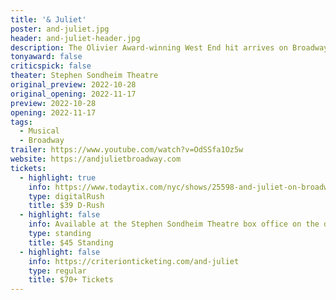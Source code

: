 ```yaml
---
title: '& Juliet'
poster: and-juliet.jpg
header: and-juliet-header.jpg
description: The Olivier Award-winning West End hit arrives on Broadway.
tonyaward: false
criticspick: false
theater: Stephen Sondheim Theatre
original_preview: 2022-10-28
original_opening: 2022-11-17
preview: 2022-10-28
opening: 2022-11-17
tags: 
  - Musical
  - Broadway
trailer: https://www.youtube.com/watch?v=OdSSfa1Oz5w
website: https://andjulietbroadway.com
tickets:
  - highlight: true
    info: https://www.todaytix.com/nyc/shows/25598-and-juliet-on-broadway
    type: digitalRush
    title: $39 D-Rush
  - highlight: false
    info: Available at the Stephen Sondheim Theatre box office on the day of the performance at 10 AM Monday–Saturday; noon Sunday. Cash and credit card. Limit 2 per person. Standing positions at the back of the orchestra. Subject to availability. Available when the show is sold out.
    type: standing
    title: $45 Standing
  - highlight: false
    info: https://criterionticketing.com/and-juliet
    type: regular
    title: $70+ Tickets
---
```

